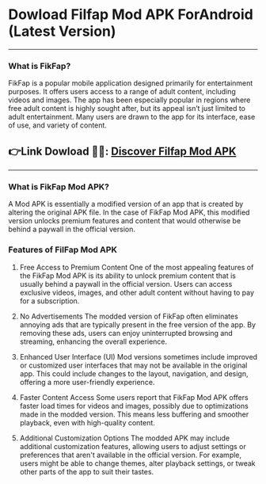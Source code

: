 # Dowload Filfap Mod APK ForAndroid (Latest Version) 
---

### What is FikFap?

FikFap is a popular mobile application designed primarily for entertainment purposes. It offers users access to a range of adult content, including videos and images. The app has been especially popular in regions where free adult content is highly sought after, but its appeal isn’t just limited to adult entertainment. Many users are drawn to the app for its interface, ease of use, and variety of content.



## 👉Link Dowload 📲📲: [Discover Filfap Mod APK](https://pendritalabmungeli.in/)
---

### What is FikFap Mod APK?

A Mod APK is essentially a modified version of an app that is created by altering the original APK file. In the case of FikFap Mod APK, this modified version unlocks premium features and content that would otherwise be behind a paywall in the official version.


### Features of FilFap Mod APK

1. Free Access to Premium Content
One of the most appealing features of the FikFap Mod APK is its ability to unlock premium content that is usually behind a paywall in the official version. Users can access exclusive videos, images, and other adult content without having to pay for a subscription.

2. No Advertisements
The modded version of FikFap often eliminates annoying ads that are typically present in the free version of the app. By removing these ads, users can enjoy uninterrupted browsing and streaming, enhancing the overall experience.

3. Enhanced User Interface (UI)
Mod versions sometimes include improved or customized user interfaces that may not be available in the original app. This could include changes to the layout, navigation, and design, offering a more user-friendly experience.

4. Faster Content Access
Some users report that FikFap Mod APK offers faster load times for videos and images, possibly due to optimizations made in the modded version. This means less buffering and smoother playback, even with high-quality content.

5. Additional Customization Options
The modded APK may include additional customization features, allowing users to adjust settings or preferences that aren't available in the official version. For example, users might be able to change themes, alter playback settings, or tweak other parts of the app to suit their tastes.

